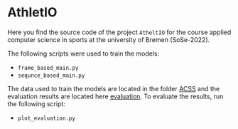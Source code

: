 # AthletIO 
Here you find the source code of the project ```AtheltIO``` for the 
course applied computer science in sports at the university of Bremen (SoSe-2022).

The following scripts were used to train the models:

- ```frame_based_main.py```
- ```sequnce_based_main.py```

The data used to train the models are located in the folder [ACSS](./ACSS) and the evaluation results 
are located here [evaluation](./evaluation).
To evaluate the results, run the following script:

- ```plot_evaluation.py```
